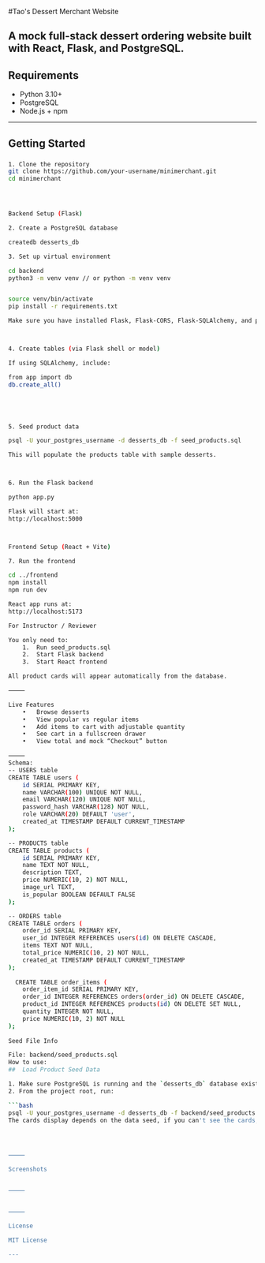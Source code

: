 #Tao's Dessert Merchant Website

## A mock full-stack dessert ordering website built with **React**, **Flask**, and **PostgreSQL**.

## Requirements

- Python 3.10+
- PostgreSQL
- Node.js + npm

---

## Getting Started

### 

```bash
1. Clone the repository
git clone https://github.com/your-username/minimerchant.git
cd minimerchant




Backend Setup (Flask)

2. Create a PostgreSQL database

createdb desserts_db

3. Set up virtual environment

cd backend
python3 -m venv venv // or python -m venv venv


source venv/bin/activate
pip install -r requirements.txt

Make sure you have installed Flask, Flask-CORS, Flask-SQLAlchemy, and psycopg2-binary.



4. Create tables (via Flask shell or model)

If using SQLAlchemy, include:

from app import db
db.create_all()





5. Seed product data

psql -U your_postgres_username -d desserts_db -f seed_products.sql

This will populate the products table with sample desserts.



6. Run the Flask backend

python app.py

Flask will start at:
http://localhost:5000



Frontend Setup (React + Vite)

7. Run the frontend

cd ../frontend
npm install
npm run dev

React app runs at:
http://localhost:5173

For Instructor / Reviewer

You only need to:
	1.	Run seed_products.sql
	2.	Start Flask backend
	3.	Start React frontend

All product cards will appear automatically from the database.

⸻

Live Features
	•	Browse desserts
	•	View popular vs regular items
	•	Add items to cart with adjustable quantity
	•	See cart in a fullscreen drawer
	•	View total and mock “Checkout” button

⸻
Schema:
-- USERS table
CREATE TABLE users (
    id SERIAL PRIMARY KEY,
    name VARCHAR(100) UNIQUE NOT NULL,
    email VARCHAR(120) UNIQUE NOT NULL,
    password_hash VARCHAR(128) NOT NULL,
    role VARCHAR(20) DEFAULT 'user',
    created_at TIMESTAMP DEFAULT CURRENT_TIMESTAMP
);

-- PRODUCTS table
CREATE TABLE products (
    id SERIAL PRIMARY KEY,
    name TEXT NOT NULL,
    description TEXT,
    price NUMERIC(10, 2) NOT NULL,
    image_url TEXT,
    is_popular BOOLEAN DEFAULT FALSE
);

-- ORDERS table
CREATE TABLE orders (
    order_id SERIAL PRIMARY KEY,
    user_id INTEGER REFERENCES users(id) ON DELETE CASCADE,
    items TEXT NOT NULL, 
    total_price NUMERIC(10, 2) NOT NULL,
    created_at TIMESTAMP DEFAULT CURRENT_TIMESTAMP
);
  
  CREATE TABLE order_items (
    order_item_id SERIAL PRIMARY KEY,
    order_id INTEGER REFERENCES orders(order_id) ON DELETE CASCADE,
    product_id INTEGER REFERENCES products(id) ON DELETE SET NULL,
    quantity INTEGER NOT NULL,
    price NUMERIC(10, 2) NOT NULL
);
  
Seed File Info

File: backend/seed_products.sql
How to use:
##  Load Product Seed Data

1. Make sure PostgreSQL is running and the `desserts_db` database exists.
2. From the project root, run:

```bash
psql -U your_postgres_username -d desserts_db -f backend/seed_products.sql
The cards display depends on the data seed, if you can't see the cards, please seed the data first




⸻

Screenshots


⸻


⸻

License

MIT License

---
```
